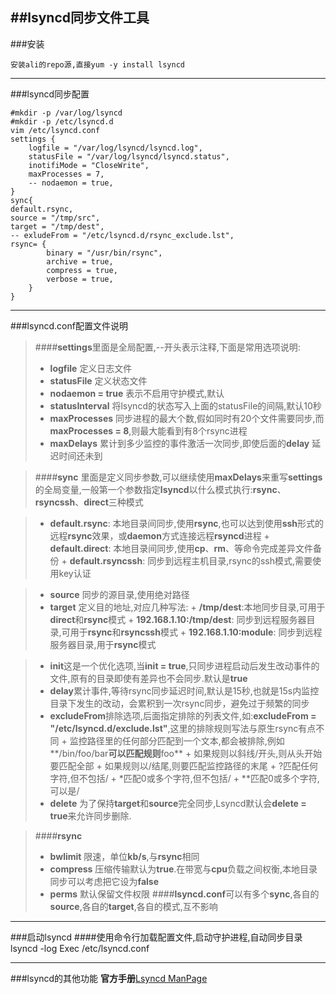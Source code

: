 ##lsyncd同步文件工具
------
###安装

	安装ali的repo源,直接yum -y install lsyncd
------
###lsyncd同步配置

	#mkdir -p /var/log/lsyncd
	#mkdir -p /etc/lsyncd.d
	vim /etc/lsyncd.conf
	settings {
		logfile = "/var/log/lsyncd/lsyncd.log",
		statusFile = "/var/log/lsyncd/lsyncd.status",
		inotifiMode = "CloseWrite",
		maxProcesses = 7,
		-- nodaemon = true,
	}
	sync{
	default.rsync,
	source = "/tmp/src",
	target = "/tmp/dest",
	-- exludeFrom = "/etc/lsyncd.d/rsync_exclude.lst",
	rsync= {
			binary = "/usr/bin/rsync",
			archive = true,
			compress = true,
			verbose = true,
		}
	}
------
###lsyncd.conf配置文件说明
> ####**settings**里面是全局配置,--开头表示注释,下面是常用选项说明:
>
> 	+ **logfile** 定义日志文件
> 	+ **statusFile** 定义状态文件
> 	+ **nodaemon = true** 表示不启用守护模式,默认
> 	+ **statusInterval** 将lsyncd的状态写入上面的statusFile的间隔,默认10秒
> 	+ **maxProcesses** 同步进程的最大个数,假如同时有20个文件需要同步,而 **maxProcesses = 8**,则最大能看到有8个rsync进程
> 	+ **maxDelays** 累计到多少监控的事件激活一次同步,即使后面的**delay** 延迟时间还未到

> ####**sync**
>	里面是定义同步参数,可以继续使用**maxDelays**来重写**settings**的全局变量,一般第一个参数指定**lsyncd**以什么模式执行:**rsync**、**rsyncssh**、**direct**三种模式

>	+ **default.rsync**: 本地目录间同步,使用**rsync**,也可以达到使用**ssh**形式的远程**rsync**效果，或**daemon**方式连接远程**rsyncd**进程
	+ **default.direct**: 本地目录间同步,使用**cp**、**rm**、等命令完成差异文件备份
	+ **default.rsyncssh**: 同步到远程主机目录,rsync的ssh模式,需要使用key认证

>	+ **source** 同步的源目录,使用绝对路径
>	+ **target** 定义目的地址,对应几种写法:
	+ **/tmp/dest**:本地同步目录,可用于**direct**和**rsync**模式
	+ **192.168.1.10:/tmp/dest**: 同步到远程服务器目录,可用于**rsync**和**rsyncssh**模式
	+ **192.168.1.10:module**: 同步到远程服务器目录,用于**rsync**模式

>	+ **init**这是一个优化选项,当**init = true**,只同步进程启动后发生改动事件的文件,原有的目录即使有差异也不会同步.默认是**true**
>	+ **delay**累计事件,等待rsync同步延迟时间,默认是15秒,也就是15s内监控目录下发生的改动，会累积到一次rsync同步，避免过于频繁的同步
>	+ **excludeFrom**排除选项,后面指定排除的列表文件,如:**excludeFrom = "/etc/lsyncd.d/exclude.lst"**,这里的排除规则写法与原生rsync有点不同
	+ 监控路径里的任何部分匹配到一个文本,都会被排除,例如**/bin/foo/bar**可以匹配规则**foo**
	+ 如果规则以斜线/开头,则从头开始要匹配全部
	+ 如果规则以/结尾,则要匹配监控路径的末尾
	+ ?匹配任何字符,但不包括/
	+ *匹配0或多个字符,但不包括/
	+ **匹配0或多个字符,可以是/
>	+ **delete** 为了保持**target**和**source**完全同步,Lsyncd默认会**delete = true**来允许同步删除.

> ####**rsync**
>	+ **bwlimit** 限速，单位**kb/s**,与**rsync**相同
>	+ **compress** 压缩传输默认为**true**.在带宽与**cpu**负载之间权衡,本地目录同步可以考虑把它设为**false**
>	+ **perms** 默认保留文件权限
> ####**lsyncd.conf**可以有多个**sync**,各自的**source**,各自的**target**,各自的模式,互不影响

------
###启动lsyncd
####使用命令行加载配置文件,启动守护进程,自动同步目录
	lsyncd -log Exec /etc/lsyncd.conf

------
###lsyncd的其他功能
**官方手册**[Lsyncd ManPage](https://github.com/axkibe/lsyncd/wiki/Manual%20to%20Lsyncd%202.1.x)